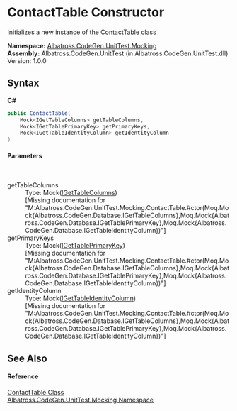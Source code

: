 # ContactTable Constructor 
 

Initializes a new instance of the <a href="402492b8-4b4d-6af5-6e26-fa6b6ab86fbc">ContactTable</a> class

**Namespace:**&nbsp;<a href="2f1780b3-a2c6-14ff-575d-ee99b7786f99">Albatross.CodeGen.UnitTest.Mocking</a><br />**Assembly:**&nbsp;Albatross.CodeGen.UnitTest (in Albatross.CodeGen.UnitTest.dll) Version: 1.0.0

## Syntax

**C#**<br />
``` C#
public ContactTable(
	Mock<IGetTableColumns> getTableColumns,
	Mock<IGetTablePrimaryKey> getPrimaryKeys,
	Mock<IGetTableIdentityColumn> getIdentityColumn
)
```


#### Parameters
&nbsp;<dl><dt>getTableColumns</dt><dd>Type: Mock(<a href="e6112130-1c0b-1490-70ae-bd2d694bfe36">IGetTableColumns</a>)<br />\[Missing <param name="getTableColumns"/> documentation for "M:Albatross.CodeGen.UnitTest.Mocking.ContactTable.#ctor(Moq.Mock{Albatross.CodeGen.Database.IGetTableColumns},Moq.Mock{Albatross.CodeGen.Database.IGetTablePrimaryKey},Moq.Mock{Albatross.CodeGen.Database.IGetTableIdentityColumn})"\]</dd><dt>getPrimaryKeys</dt><dd>Type: Mock(<a href="da84a7f8-c8b9-6b77-f4ac-2ff121539cc0">IGetTablePrimaryKey</a>)<br />\[Missing <param name="getPrimaryKeys"/> documentation for "M:Albatross.CodeGen.UnitTest.Mocking.ContactTable.#ctor(Moq.Mock{Albatross.CodeGen.Database.IGetTableColumns},Moq.Mock{Albatross.CodeGen.Database.IGetTablePrimaryKey},Moq.Mock{Albatross.CodeGen.Database.IGetTableIdentityColumn})"\]</dd><dt>getIdentityColumn</dt><dd>Type: Mock(<a href="dbf06374-112e-2448-12b6-115a09b4cd54">IGetTableIdentityColumn</a>)<br />\[Missing <param name="getIdentityColumn"/> documentation for "M:Albatross.CodeGen.UnitTest.Mocking.ContactTable.#ctor(Moq.Mock{Albatross.CodeGen.Database.IGetTableColumns},Moq.Mock{Albatross.CodeGen.Database.IGetTablePrimaryKey},Moq.Mock{Albatross.CodeGen.Database.IGetTableIdentityColumn})"\]</dd></dl>

## See Also


#### Reference
<a href="402492b8-4b4d-6af5-6e26-fa6b6ab86fbc">ContactTable Class</a><br /><a href="2f1780b3-a2c6-14ff-575d-ee99b7786f99">Albatross.CodeGen.UnitTest.Mocking Namespace</a><br />